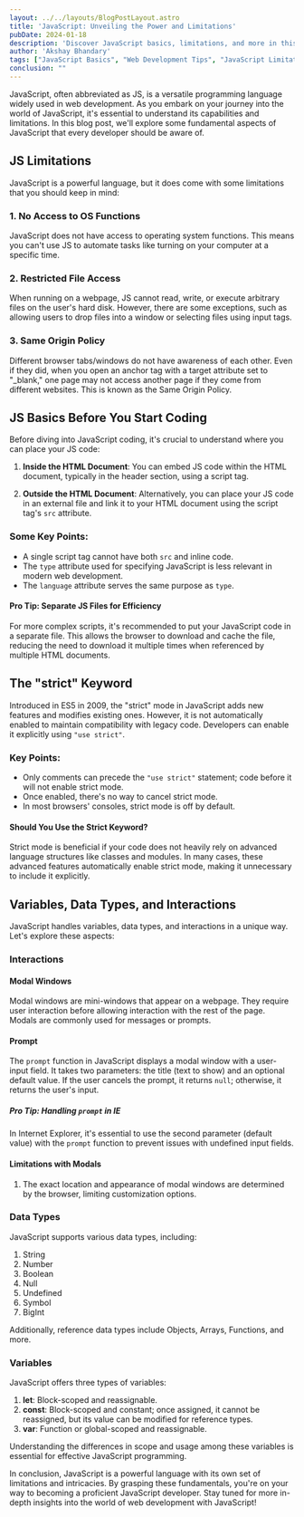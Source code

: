 ```yaml
---
layout: ../../layouts/BlogPostLayout.astro
title: 'JavaScript: Unveiling the Power and Limitations'
pubDate: 2024-01-18
description: 'Discover JavaScript basics, limitations, and more in this insightful post'
author: 'Akshay Bhandary'
tags: ["JavaScript Basics", "Web Development Tips", "JavaScript Limitations"]
conclusion: ""
---
```



JavaScript, often abbreviated as JS, is a versatile programming language widely used in web development. As you embark on your journey into the world of JavaScript, it's essential to understand its capabilities and limitations. In this blog post, we'll explore some fundamental aspects of JavaScript that every developer should be aware of.

## JS Limitations

JavaScript is a powerful language, but it does come with some limitations that you should keep in mind:

### 1. No Access to OS Functions

JavaScript does not have access to operating system functions. This means you can't use JS to automate tasks like turning on your computer at a specific time.

### 2. Restricted File Access

When running on a webpage, JS cannot read, write, or execute arbitrary files on the user's hard disk. However, there are some exceptions, such as allowing users to drop files into a window or selecting files using input tags.

### 3. Same Origin Policy

Different browser tabs/windows do not have awareness of each other. Even if they did, when you open an anchor tag with a target attribute set to "_blank," one page may not access another page if they come from different websites. This is known as the Same Origin Policy.

## JS Basics Before You Start Coding

Before diving into JavaScript coding, it's crucial to understand where you can place your JS code:

1. **Inside the HTML Document**: You can embed JS code within the HTML document, typically in the header section, using a script tag.

2. **Outside the HTML Document**: Alternatively, you can place your JS code in an external file and link it to your HTML document using the script tag's `src` attribute.

### Some Key Points:

- A single script tag cannot have both `src` and inline code.
- The `type` attribute used for specifying JavaScript is less relevant in modern web development.
- The `language` attribute serves the same purpose as `type`.

#### Pro Tip: Separate JS Files for Efficiency

For more complex scripts, it's recommended to put your JavaScript code in a separate file. This allows the browser to download and cache the file, reducing the need to download it multiple times when referenced by multiple HTML documents.

## The "strict" Keyword

Introduced in ES5 in 2009, the "strict" mode in JavaScript adds new features and modifies existing ones. However, it is not automatically enabled to maintain compatibility with legacy code. Developers can enable it explicitly using `"use strict"`.

### Key Points:

- Only comments can precede the `"use strict"` statement; code before it will not enable strict mode.
- Once enabled, there's no way to cancel strict mode.
- In most browsers' consoles, strict mode is off by default.

#### Should You Use the Strict Keyword?

Strict mode is beneficial if your code does not heavily rely on advanced language structures like classes and modules. In many cases, these advanced features automatically enable strict mode, making it unnecessary to include it explicitly.

## Variables, Data Types, and Interactions

JavaScript handles variables, data types, and interactions in a unique way. Let's explore these aspects:

### Interactions

#### Modal Windows

Modal windows are mini-windows that appear on a webpage. They require user interaction before allowing interaction with the rest of the page. Modals are commonly used for messages or prompts.

#### Prompt

The `prompt` function in JavaScript displays a modal window with a user-input field. It takes two parameters: the title (text to show) and an optional default value. If the user cancels the prompt, it returns `null`; otherwise, it returns the user's input.

##### Pro Tip: Handling `prompt` in IE

In Internet Explorer, it's essential to use the second parameter (default value) with the `prompt` function to prevent issues with undefined input fields.

#### Limitations with Modals

1. The exact location and appearance of modal windows are determined by the browser, limiting customization options.

### Data Types

JavaScript supports various data types, including:

1. String
2. Number
3. Boolean
4. Null
5. Undefined
6. Symbol
7. BigInt

Additionally, reference data types include Objects, Arrays, Functions, and more.

### Variables

JavaScript offers three types of variables:

1. **let**: Block-scoped and reassignable.
2. **const**: Block-scoped and constant; once assigned, it cannot be reassigned, but its value can be modified for reference types.
3. **var**: Function or global-scoped and reassignable.

Understanding the differences in scope and usage among these variables is essential for effective JavaScript programming.

In conclusion, JavaScript is a powerful language with its own set of limitations and intricacies. By grasping these fundamentals, you're on your way to becoming a proficient JavaScript developer. Stay tuned for more in-depth insights into the world of web development with JavaScript!
